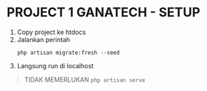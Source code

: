 # PROJECT 1 GANATECH - SETUP

1. Copy project ke htdocs
2. Jalankan perintah
    ```
    php artisan migrate:fresh --seed
    ```
3. Langsung run di localhost

> TIDAK MEMERLUKAN `php artisan serve`
